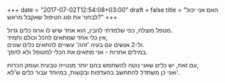 +++
date = "2017-07-02T12:54:08+03:00"
draft = false
title = "האם אני יכול לבחור את סוג הטיפול שאקבל מראש?"
+++

מטפל מוצלח, כפי שלמדתי להבין, הוא אחד שיש לו ארגז כלים גדול.  
אין כלי אחד שמתאים להכל וכולם ותמיד,  
ול-2 אנשים עם בעיה 'זהה' עשויים להתאים כלים שונים.  
במילים אחרות - אני מתאים את הכלי למטופל ולא להפך.  
  
עם זאת, יש כלים שאני נוטה להשתמש בהם יותר מנטייה טבעית ועומק הכרות,  
ואני כן משתדל להתחשב בהעדפות ובקשות, במיוחד עבור כלים ש'לא'.  

